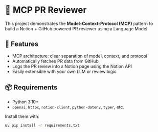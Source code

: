 # 🧠 MCP PR Reviewer

This project demonstrates the **Model-Context-Protocol (MCP)** pattern to build a Notion + GitHub powered PR reviewer using a Language Model. 

## 🚀 Features

- MCP architecture: clear separation of model, context, and protocol
- Automatically fetches PR data from GitHub
- Logs the PR review into a Notion page using the Notion API
- Easily extensible with your own LLM or review logic

## 📦 Requirements

- Python 3.10+
- `openai`, `httpx`, `notion-client`, `python-dotenv`, `typer`, etc.

Install them with:

```bash
uv pip install -r requirements.txt
